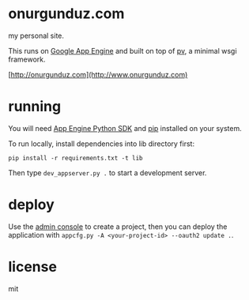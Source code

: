 # onurgunduz.com

my personal site.

This runs on [Google App Engine](https://appengine.google.com) and built on top of [pv](https://github.com/tetsuo/pv), a minimal wsgi framework.

[http://onurgunduz.com](http://www.onurgunduz.com)

# running

You will need [App Engine Python SDK](https://developers.google.com/appengine/downloads) and [pip](http://www.pip-installer.org/en/latest/installing.html) installed on your system.

To run locally, install dependencies into lib directory first:

```
pip install -r requirements.txt -t lib
```

Then type `dev_appserver.py .` to start a development server.

# deploy

Use the [admin console](https://appengine.google.com) to create a project, then you can deploy the application with `appcfg.py -A <your-project-id> --oauth2 update .`.

# license

mit